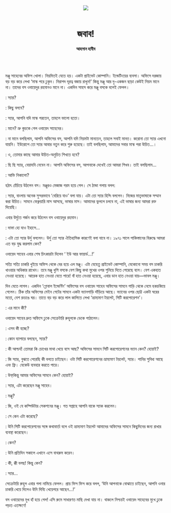 <div align=center>
<img src=https://images.prothomalo.com/prothomalo-bangla%2F2020-10%2F28efefb4-d804-412c-af96-daf18c5d6943%2Fcd67.png?rect=0%2C114%2C1600%2C840&w=1200&ar=40%3A21&auto=format%2Ccompress&ogImage=true&mode=crop&overlay=&overlay_position=bottom&overlay_width_pct=1 />
<br><br>
<h1>জবাব!</h1> 
<h4>আহসান হাবীব</h4>
<br><br>
</div>

মঞ্জু সাহেবের অফিস খোলা। নিয়মিতই যেতে হয়। একটা প্রাইভেট কোম্পানি। ইন্ডেটিংয়ের ব্যবসা। অফিসে দরজায় বড় বড় করে লেখা ‘মাস্ক পরে ঢুকুন। নিরাপদ দূরত্ব বজায় রাখুন!’ কিন্তু মঞ্জু আর দু-একজন ছাড়া কেউই নিয়ম মানে না। তাদের বস ওবায়েদুর রহমানও মানে না। একদিন সাহস করে মঞ্জু বসকে বলেই ফেলল।

: স্যার?

: কিছু বলবে?

: স্যার, আপনি যদি মাস্ক পরতেন, তাহলে ভালো হতো।

: মানে? ভ্রু কুচকে গেল ওবায়েদ সাহেবের।

: না মানে বলছিলাম, আপনি অফিসের বস, আপনি যদি নিয়মটা মানতেন, তাহলে সবাই মানত। করোনা তো স্যার এখনো যায়নি। ইউরোপে তো স্যার আবার নতুন করে শুরু হয়েছে। তাই বলছিলাম, আমাদের সবার মাস্ক পরা উচিত...।

: ও, তোমার কাছে আমার উচিত-অনুচিত শিখতে হবে?

: ছি ছি স্যার, বেয়াদবি নেবেন না। আপনি অফিসের বস, আপনাকে দেখেই তো আমরা শিখব। তাই বলছিলাম...

: আভি নিকালো?

হঠাৎ চেঁচিয়ে উঠলেন বস। মঞ্জুরও মেজাজ গরম হয়ে গেল। সে ঠান্ডা গলায় বলল:

: স্যার, বাংলায় অনেক সুন্দরভাবে ‘বেরিয়ে যাও’ বলা যায়। এটা তো স্যার হিন্দি বললেন। নিজের মাতৃভাষাকে সম্মান করা উচিত। সামনে ফেব্রুয়ারি মাস আসছে, ভাষার মাস। আমাদের ভুললে চলবে না, এই ভাষার জন্য আমরা রক্ত দিয়েছি।

এবার উর্দুতে গর্জন করে উঠলেন বস ওবায়েদুর রহমান।

: দাফা হো যাও ইহাসে...

: এটা তো স্যার উর্দু বললেন। উর্দু তো স্যার ঐতিহাসিক কারণেই বলা যাবে না। ১৯৭১ সালে পাকিস্তানের বিরুদ্ধে আমরা এত বড় যুদ্ধ করলাম কেন?

ওবায়েদ সাহেব এবার শেষ চিৎকারটা দিলেন ‘ ইউ আর ফায়ার্ড...!’

সত্যি সত্যি চাকরি খুইয়ে অফিস থেকে বের হয়ে এল মঞ্জু। এটা যেহেতু প্রাইভেট কোম্পানি, যেকোনো সময় বস চাকরি খাওয়ার অধিকার রাখেন। তবে মঞ্জু খুশি বসকে বেশ কিছু কথা মুখের ওপর শুনিয়ে দিতে পেরেছে বলে। বেশ একহাত নেওয়া হয়েছে। আরেক হাত নেওয়া যেতে পারে! বাঁ হাত নেওয়া হয়েছে, এবার ডান হাত নেওয়া যায়—ভাবল মঞ্জু।

দিন যেতে লাগল। একদিন ‘গ্লোবাল ইন্ডেন্টিং’ অফিসের বস ওবায়েদ সাহেব অফিসের সামনে গাড়ি থেকে নেমে হকচকিয়ে গেলেন। ঠিক তাঁর অফিসের মেইন গেটের সামনে একটা ভ্যানগাড়ি দাঁড়িয়ে আছে। ভ্যানের ওপর ছোট্ট একটা ঘরের মতো, বেশ রংচঙে ঘর। তাতে বড় বড় করে লাল কালিতে লেখা ‘ভ্রাম্যমাণ টয়লেট, সিটি করপোরেশন’।

: এর মানে কী?

ওবায়েদ সাহেব দ্রুত অফিসে ঢুকে সেক্রেটারি রুহুলকে ডেকে পাঠালেন।

: এসব কী হচ্ছে?

: কোন ব্যাপারে বলছেন, স্যার?

: কী আশ্চর্য! তোমরা কি চোখের মাথা খেয়ে বসে আছ? অফিসের সামনে সিটি করপোরেশনের ভ্যান কেন? হোয়াই?

: জি স্যার, বুঝতে পেরেছি কী বলতে চাইছেন। ওটা সিটি করপোরেশনের ভ্রাম্যমাণ টয়লেট, স্যার। পানির সুবিধা আছে এবং ফ্রি। যেকেউ ব্যবহার করতে পারে।

: উফ্​কিন্তু আমার অফিসের সামনে কেন? হোয়াই?

: স্যার, এটা করেছেন মঞ্জু সাহেব।

: মঞ্জু?

: জি, ওই যে কম্পিউটার সেকশনের মঞ্জু। গত সপ্তাহে আপনি যাকে স্যাক করলেন।

: সে কেন এটা করেছে?

: উনি সিটি করপোরেশনের সঙ্গে কথাবার্তা বলে ওই ভ্রাম্যমাণ টয়লেট আমাদের অফিসের সামনে কিছুদিনের জন্য রাখার ব্যবস্থা করেছেন।

: কেন?

: উনি প্রতিদিন সকালে এখানে এসে বাথরুম করেন।

: কী, ক্কী বলছ! কিন্তু কেন?

: স্যার...

সেক্রেটারি রুহুল এবার গলা নামিয়ে ফেলল। প্রায় ফিস ফিস করে বলল, ‘উনি আপনাকে বোঝাতে চাইছেন, আপনি ওনার চাকরি খেয়ে দিলেও উনি দিব্যি খেয়েপরে আছেন...!’

বস ওবায়েদের মুখ হাঁ হয়ে গেল! এসি রুমে সাধারণত মাছি দেখা যায় না। থাকলে নিশ্চয়ই ওবায়েদ সাহেবের মুখে ঢুকে পড়ত এতক্ষণে!

